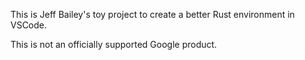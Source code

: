 This is Jeff Bailey's toy project to create a better Rust environment in VSCode.

This is not an officially supported Google product.
